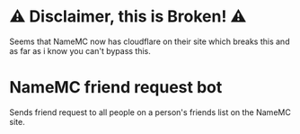 # ⚠️ Disclaimer, this is Broken! ⚠️
Seems that NameMC now has cloudflare on their site which breaks this and as far as i know you can't bypass this.
# NameMC friend request bot
Sends friend request to all people on a person's friends list on the NameMC site.

